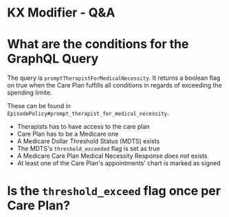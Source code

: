 # KX Modifier - Q&A

# What are the conditions for the GraphQL Query

The query is `promptTherapistForMedicalNecessity`. It returns a boolean flag on true when the Care Plan fulfills all conditions in regards of exceeding the spending limite.

These can be found in `EpisodePolicy#prompt_therapist_for_medical_necessity`.

- Therapists has to have access to the care plan
- Care Plan has to be a Medicare one
- A Medicare Dollar Threshold Status (MDTS) exists
- The MDTS's `threshold_exceeded` flag is set as true
- A Medicare Care Plan Medical Necessity Response _does not_ exists
- At least one of the Care Plan's appointments' chart is marked as signed

# Is the `threshold_exceed` flag once per Care Plan?

